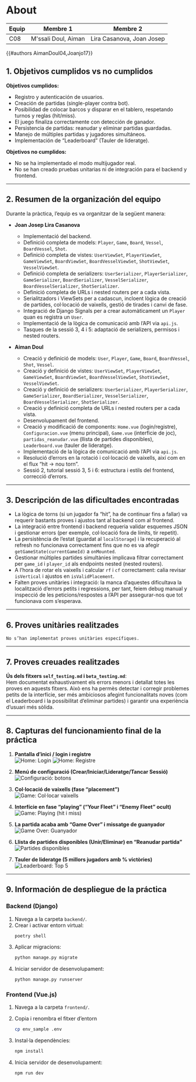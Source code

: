 # About


| Equip | Membre 1            | Membre 2                  |
|-------|---------------------|---------------------------|
| C08   | M'ssali Doul, Aiman | Lira Casanova, Joan Josep | 


{{#authors AimanDoul04,Joanjo17}}

## 1. Objetivos cumplidos vs no cumplidos

**Objetivos cumplidos:**
- Registro y autenticación de usuarios.
- Creación de partidas (single-player contra bot).
- Posibilidad de colocar barcos y disparar en el tablero, respetando turnos y reglas (hit/miss).
- El juego finaliza correctamente con detección de ganador.
- Persistencia de partidas: reanudar y eliminar partidas guardadas.
- Manejo de múltiples partidas y jugadores simultáneos.
- Implementación de “Leaderboard” (Tauler de lideratge).

**Objetivos no cumplidos:**
- No se ha implementado el modo multijugador real.
- No se han creado pruebas unitarias ni de integración para el backend y frontend.

---

## 2. Resumen de la organización del equipo

Durante la pràctica, l’equip es va organitzar de la següent manera:

- **Joan Josep Lira Casanova**  
  - Implementació del backend.
  - Definició completa de models: `Player`, `Game`, `Board`, `Vessel`, `BoardVessel`, `Shot`.
  - Definició completa de vistes: `UserViewSet`, `PlayerViewSet`, `GameViewSet`, `BoardViewSet`, `BoardVesselViewSet`, `ShotViewSet`, `VesselViewSet`.
  - Definició completa de serializers: `UserSerializer`, `PlayerSerializer`, `GameSerializer`, `BoardSerializer`, `VesselSerializer`, `BoardVesselSerializer`, `ShotSerializer`.
  - Definició completa de URLs i nested routers per a cada vista.
  - Serialitzadors i ViewSets per a cadascun, incloent lògica de creació de partides, col·locació de vaixells, gestió de tirades i canvi de fase.  
  - Integració de Django Signals per a crear automàticament un `Player` quan es registra un `User`.  
  - Implementació de la lògica de comunicació amb l’API via `api.js`.
  - Tasques de la sessió 3, 4 i 5: adaptació de serializers, permisos i nested routers.

- **Aiman Doul**   
  - Creació y definició de models: `User`, `Player`, `Game`, `Board`, `BoardVessel`, `Shot`, `Vessel`.
  - Creació y definició de vistes: `UserViewSet`, `PlayerViewSet`, `GameViewSet`, `BoardViewSet`, `BoardVesselViewSet`, `ShotViewSet`, `VesselViewSet`.
  - Creació y definició de serializers: `UserSerializer`, `PlayerSerializer`, `GameSerializer`, `BoardSerializer`, `VesselSerializer`, `BoardVesselSerializer`, `ShotSerializer`.
  - Creació y definició completa de URLs i nested routers per a cada vista.
  - Desenvolupament del frontend.
  - Creació y modificació de components: `Home.vue` (login/registre), `Configuracion.vue` (menu principal), `Game.vue` (interficie de joc), `partidas_reanudar.vue` (llista de partides disponibles), `Leaderboard.vue` (tauler de lideratge).
  - Implementació de la lògica de comunicació amb l’API via `api.js`. 
  - Resolució d’errors en la rotació i col·locació de vaixells, així com en el flux “hit -> nou torn”.  
  - Sessió 2, tutorial sessió 3, 5 i 6: estructura i estils del frontend, correcció d’errors.

---

## 3. Descripción de las dificultades encontradas

- La lògica de torns (si un jugador fa “hit”, ha de continuar fins a fallar) va requerir bastants proves i ajustos tant al backend com al frontend.  
- La integració entre frontend i backend requeria validar esquemes JSON i gestionar errors (per exemple, col·locació fora de límits, tir repetit).  
- La persistència de l’estat (guardat al `localStorage`) i la recuperació al refresh no funcionava correctament fins que no es va afegir `getGameState(currentGameId)` a `onMounted`.  
- Gestionar múltiples partides simultànies implicava filtrar correctament per `game_id` i `player_id` als endpoints nested (nested routers).  
- A l’hora de rotar els vaixells i calcular `rf` i `cf` correctament: calia revisar `isVertical` i ajustos en `isValidPlacement`.  
- Falten proves unitàries i integració: la manca d’aquestes dificultava la localització d’errors petits i regressions,
per tant, feiem debug manual y inspecció de les peticions/respostes a l’API per assegurar-nos que tot funcionava com s’esperava.

---

## 6. Proves unitàries realitzades

    No s’han implementat proves unitàries específiques.
---

## 7. Proves creuades realitzades

**Ús dels fitxers `self_testing.md` i `beta_testing.md`**:  
  Hem documentat exhaustivament els errors menors i detallat totes les proves en aquests fitxers. 
Això ens ha permès detectar i corregir problemes petits de la interfície, ser més ambiciosos afegint funcionalitats noves 
(com el Leaderboard i la possibilitat d’eliminar partides) i garantir una experiència d’usuari més sòlida.

---

## 8. Capturas del funcionamiento final de la práctica

1. **Pantalla d’inici / login i registre**  
   ![Home: Login](../images/home_login.png)
   ![Home: Registre](../images/home_register.png)

2. **Menú de configuració (Crear/Iniciar/Lideratge/Tancar Sessió)**  
   ![Configuració: botons](../images/configuracion_menu.png)

3. **Col·locació de vaixells (fase “placement”)**  
   ![Game: Col·locar vaixells](../images/game_placement.png)

4. **Interfície en fase “playing” (“Your Fleet” i “Enemy Fleet” ocult)**  
   ![Game: Playing (hit i miss)](../images/game_playing.png)

5. **La partida acaba amb “Game Over” i missatge de guanyador**  
   ![Game Over: Guanyador](../images/game_over.png)

6. **Llista de partides disponibles (Unir/Eliminar) en “Reanudar partida”**  
   ![Partides disponibles](../images/partidas_reanudar.png)

7. **Tauler de lideratge (5 millors jugadors amb % victòries)**  
   ![Leaderboard: Top 5](../images/leaderboard.png)


---

## 9. Información de despliegue de la práctica

### Backend (Django)

1. Navega a la carpeta `backend/`.
2. Crear i activar entorn virtual:
   ```powershell
   poetry shell
    ```
3. Aplicar migracions:
    ```bash
    python manage.py migrate
    ```
4. Iniciar servidor de desenvolupament:
    ```bash
    python manage.py runserver
    ```

### Frontend (Vue.js)

1. Navega a la carpeta `frontend/`.

2. Copia i renombra el fitxer d’entorn
    ```bash
    cp env_sample .env
    ```
3. Instal·la dependències:
    ```bash
    npm install
    ```

4. Inicia servidor de desenvolupament:
    ```bash
    npm run dev
    ```